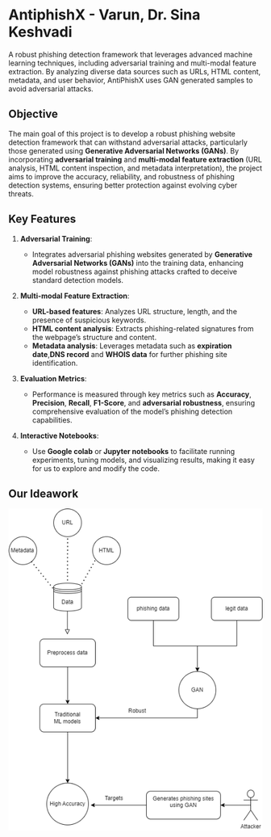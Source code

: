 # AntiphishX - Varun, Dr. Sina Keshvadi
A robust phishing detection framework that leverages advanced machine learning techniques, including adversarial training and multi-modal feature extraction. By analyzing diverse data sources such as URLs, HTML content, metadata, and user behavior, AntiPhishX uses GAN generated samples to avoid adversarial attacks.
## Objective  
The main goal of this project is to develop a robust phishing website detection framework that can withstand adversarial attacks, particularly those generated using **Generative Adversarial Networks (GANs)**. By incorporating **adversarial training** and **multi-modal feature extraction** (URL analysis, HTML content inspection, and metadata interpretation), the project aims to improve the accuracy, reliability, and robustness of phishing detection systems, ensuring better protection against evolving cyber threats.
## Key Features

1. **Adversarial Training**:  
   - Integrates adversarial phishing websites generated by **Generative Adversarial Networks (GANs)** into the training data, enhancing model robustness against phishing attacks crafted to deceive standard detection models.

2. **Multi-modal Feature Extraction**:  
   - **URL-based features**: Analyzes URL structure, length, and the presence of suspicious keywords.
   - **HTML content analysis**: Extracts phishing-related signatures from the webpage’s structure and content.
   - **Metadata analysis**: Leverages metadata such as **expiration date**,**DNS record** and **WHOIS data** for further phishing site identification.

3. **Evaluation Metrics**:  
   - Performance is measured through key metrics such as **Accuracy**, **Precision**, **Recall**, **F1-Score**, and **adversarial robustness**, ensuring comprehensive evaluation of the model’s phishing detection capabilities.

4. **Interactive Notebooks**:  
   - Use **Google colab** or **Jupyter notebooks** to facilitate running experiments, tuning models, and visualizing results, making it easy for us to explore and modify the code.
## Our Ideawork

<p align="center">
  <img src="https://github.com/Varun-Mayilvaganan/AntiphishX/blob/747e0a1a572e39ff14e27823193e2899580ab795/our_methodology.png" alt="workflow" />
</p>


